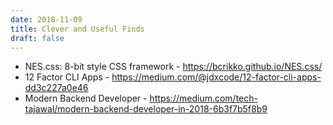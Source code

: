 ```yaml
---
date: 2018-11-09
title: Clever and Useful Finds
draft: false
---
```


* NES.css: 8-bit style CSS framework - https://bcrikko.github.io/NES.css/
* 12 Factor CLI Apps - https://medium.com/@jdxcode/12-factor-cli-apps-dd3c227a0e46
* Modern Backend Developer - https://medium.com/tech-tajawal/modern-backend-developer-in-2018-6b3f7b5f8b9   
